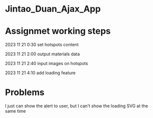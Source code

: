# Jintao_Duan_Ajax_App

# Assignmet working steps

2023 11 21 0:30 set hotspots content

2023 11 21 2:00 output materials data

2023 11 21 2:40 input images on hotspots

2023 11 21 4:10 add loading feature

# Problems

I just can show the alert to user, but I can't show the loading SVG at the same time 


